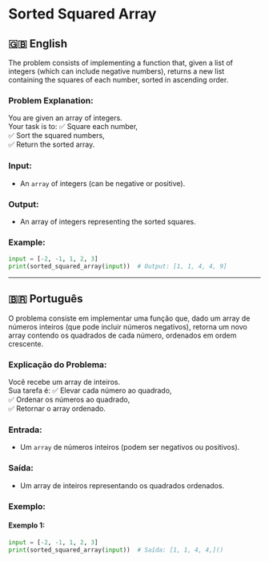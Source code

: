 # Sorted Squared Array

## 🇬🇧 English

The problem consists of implementing a function that, given a list of integers (which can include negative numbers), returns a new list containing the squares of each number, sorted in ascending order.

### Problem Explanation:

You are given an array of integers.  
Your task is to:
✅ Square each number,  
✅ Sort the squared numbers,  
✅ Return the sorted array.

### Input:

- An `array` of integers (can be negative or positive).

### Output:

- An array of integers representing the sorted squares.

### Example:

```python
input = [-2, -1, 1, 2, 3]
print(sorted_squared_array(input))  # Output: [1, 1, 4, 4, 9]
```

---

## 🇧🇷 Português

O problema consiste em implementar uma função que, dado um array de números inteiros (que pode incluir números negativos), retorna um novo array contendo os quadrados de cada número, ordenados em ordem crescente.

### Explicação do Problema:

Você recebe um array de inteiros.  
Sua tarefa é:
✅ Elevar cada número ao quadrado,  
✅ Ordenar os números ao quadrado,  
✅ Retornar o array ordenado.

### Entrada:

- Um `array` de números inteiros (podem ser negativos ou positivos).

### Saída:

- Um array de inteiros representando os quadrados ordenados.

### Exemplo:

#### Exemplo 1:

```python
input = [-2, -1, 1, 2, 3]
print(sorted_squared_array(input))  # Saída: [1, 1, 4, 4,]()
```
